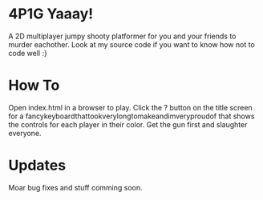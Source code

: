 # 4P1G Yaaay! #

A 2D multiplayer jumpy shooty platformer for you and your friends to murder eachother.  Look at my source code if you want to know how not to code well  :}

# How To #

Open index.html in a browser to play.  Click the ? button on the title screen for a fancykeyboardthattookverylongtomakeandimveryproudof that shows the controls for each player in their color.  Get the gun first and slaughter everyone.

# Updates #

Moar bug fixes and stuff comming soon.
